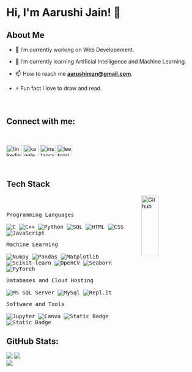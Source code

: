 # Hi, I'm Aarushi Jain! 👋

<h2> About Me </h2>

- 🔭 I’m currently working on Web Developement.
  
- 🌱 I’m currently learning Artificial Intelligence and Machine Learning.
  
- 📫 How to reach me **aarushimzn@gmail.com**.
  
- ⚡ Fun fact I love to draw and read.

</br>

<h2>Connect with me:</h2>
<br/> 
<p align="left">
<a href="https://www.linkedin.com/in/aarushijain0024/" target="blank"><img align="center" src="https://raw.githubusercontent.com/rahuldkjain/github-profile-readme-generator/master/src/images/icons/Social/linked-in-alt.svg" alt="linkedin.com/in/aarushijain0024/" height="30" width="40" /></a>
<a href="https://www.kaggle.com/aarushijain24" target="blank"><img align="center" src="https://raw.githubusercontent.com/rahuldkjain/github-profile-readme-generator/master/src/images/icons/Social/kaggle.svg" alt="kaggle.com/aarushijain24" height="30" width="40" /></a>
<a href="https://instagram.com/aarushijain.24" target="blank"><img align="center" src="https://raw.githubusercontent.com/rahuldkjain/github-profile-readme-generator/master/src/images/icons/Social/instagram.svg" alt="instagram.com/aarushijain.24)" height="30" width="40" /></a>
<a href="https://leetcode.com/u/aarushijain24/" target="blank"><img align="center" src="https://raw.githubusercontent.com/rahuldkjain/github-profile-readme-generator/master/src/images/icons/Social/leet-code.svg" alt="leetcode.com/u/aarushijain24" height="30" width="40" /></a>
</p>  
<br/> 

<h2>Tech Stack</h2>

<img width="30%" height="20%" align="right" alt="Github" src="https://media.giphy.com/media/WFZvB7VIXBgiz3oDXE/giphy.gif"  width="100" height="200" frameBorder="0" class="giphy-embed"/>

<div>
	<p style="display: inline-block;">
  <p>
    <kbd>
        <kbd>Programming Languages</kbd>
        <br>
        <br>
        <img alt="C" src="https://img.shields.io/badge/C-05122A?logo=c&style=flat">
        <img alt="C++" src="https://img.shields.io/badge/C%2B%2B-05122A?logo=cplusplus&style=flat">
        <img alt="Python" src="https://img.shields.io/badge/Python-05122A?style=flat&logo=python">
        <img alt="SQL" src="https://img.shields.io/badge/SQL-05122A?style=flat&logo=postgresql">
        <img alt="HTML" src="https://img.shields.io/badge/HTML-05122A?style=flat&logo=html5">
        <img alt="CSS" src="https://img.shields.io/badge/CSS-05122A?style=flat&logo=css3">
        <img alt="JavaScript" src="https://img.shields.io/badge/JavaScript-05122A?style=flat&logo=javascript">
    </kbd>
  </p>
  <p>
    <kbd>
        <kbd>Machine Learning</kbd>
        <br>
        <br>
        <img alt="Numpy" src="https://img.shields.io/badge/Numpy-05122A?style=flat&logo=numpy">
        <img alt="Pandas" src="https://img.shields.io/badge/Pandas-05122A?style=flat&logo=Pandas">
        <img alt="Matplotlib" src="https://img.shields.io/badge/Matplotlib-05122A?style=flat">
        <img alt="Scikit-learn" src="https://img.shields.io/badge/Scikit--learn-05122A?style=flat&logo=Scikit-learn">
        <img alt="OpenCV" src="https://img.shields.io/badge/OpenCV-05122A?style=flat&logo=OpenCV">
        <img alt="Seaborn" src="https://img.shields.io/badge/Seaborn-05122A?style=flat&logo=Seaborn">
        <img alt="PyTorch" src="https://img.shields.io/badge/PyTorch-05122A?style=flat&logo=pytorch">
    </kbd>
  </p>
	<p>
		<kbd>
			<kbd>Databases and Cloud Hosting</kbd>
			<br>
			<br>
      <img alt="MS SQL Server" src="https://img.shields.io/badge/MS_SQL_Server-05122A?style=flat&logo=microsoft-sql-server">
			<img alt="MySql" src="https://img.shields.io/badge/MySql-05122A?style=flat&logo=MySql">
			<img alt="Repl.it" src="https://img.shields.io/badge/Repl.it-05122A.svg?style=flat&logo=Replit">
		</kbd>
	</p>
	<p>
		<kbd>
			<kbd>Software and Tools</kbd>
			<br>
			<br>
			<img alt="Jupyter" src="https://img.shields.io/badge/Jupyter-05122A?style=flat&logo=Jupyter">
			<img alt="Canva" src="https://img.shields.io/badge/Canva-05122A?style=flat&logo=Canva">
			<img alt="Static Badge" src="https://img.shields.io/badge/Google%20Colab-05122A?style=flat&logo=Google%20Colab">
			<img alt="Static Badge" src="https://img.shields.io/badge/Leetcode-05122A?style=flat&logo=Leetcode">
		</kbd>
	</p>
    </p>
</div>


<h2>GitHub Stats: </h2>

![](https://github-readme-stats.vercel.app/api?username=aarushijain-24&show_icons=true&theme=tokyonight)
![](https://github-readme-streak-stats.herokuapp.com/?user=aarushijain-24&theme=dark&hide_border=false)<br/>
![](https://github-readme-stats.vercel.app/api/top-langs/?username=aarushijain-24&theme=dark&hide_border=false&include_all_commits=true&count_private=true&layout=compact)

<!--

**aarushijain-24/aarushijain-24** is a ✨ _special_ ✨ repository because its `README.md` (this file) appears on your GitHub profile.

Here are some ideas to get you started:

- 🔭 I’m currently working on ...
- 🌱 I’m currently learning ...
- 👯 I’m looking to collaborate on ...
- 🤔 I’m looking for help with ...
- 💬 Ask me about ...
- 📫 How to reach me: ...
- 😄 Pronouns: ...
- ⚡ Fun fact: ...
-->
